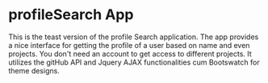 # profileSearch App
This is the teast version of the profile Search application. The app provides a nice interface for getting the profile of a user based on name and even projects. You don't need an account to get access to different projects.
It utilizes the gitHub API and Jquery AJAX functionalities cum Bootswatch for theme designs.